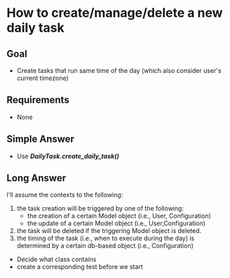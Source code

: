 # How to create/manage/delete a new daily task

## Goal

* Create tasks that run same time of the day (which also consider user's current timezone)

## Requirements

* None

## Simple Answer

* Use ***DailyTask.create_daily_task()***

## Long Answer
I'll assume the contexts to the following:
  1. the task creation will be triggered by one of the following:
      * the creation of a certain Model object (i.e., User,  Configuration)
      * the update of a certain Model object (i.e., User,Configuration)
  2. the task will be deleted if the triggering Model object is deleted.
  3. the timing of the task (i.e., when to execute during the day) is determined by a certain db-based object (i.e., Configuration)


* Decide what class contains
* create a corresponding test before we start
```
